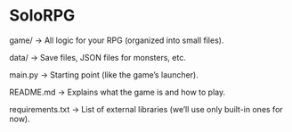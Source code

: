 # SoloRPG
game/ → All logic for your RPG (organized into small files).

data/ → Save files, JSON files for monsters, etc.

main.py → Starting point (like the game’s launcher).

README.md → Explains what the game is and how to play.

requirements.txt → List of external libraries (we’ll use only built-in ones for now).